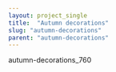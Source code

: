 ```yaml
---
layout: project_single
title:  "Autumn decorations"
slug: "autumn-decorations"
parent: "autumn-decorations"
---
```

autumn-decorations_760